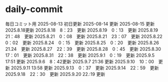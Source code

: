# daily-commit
毎日コミット用
2025-08-13 初日更新
2025-08-14 更新
2025-08-15 更新
2025.8.18更新
2025.8.18　8：23　更新
2025.8.19　0：13　更新
2025.8.19　21：48　更新
2025.8.21　0：08　更新
2025.8.21　23：07　更新
2025.8.22　0：02　更新
2025.8.24　0：15　更新
2025.8.25　0：20　更新
2025.8.26　21.24　更新
2025.8.27　22：39　更新
2025.8.28　0：45　更新
2025.8.30　17：01　更新
2025.8.31　22：38　更新
2025.9.1　0：19　更新
2025.9.5 17:51 更新
2025.9.6　8：42更新
2025.9.7 21:36 更新
2025.9.10　10：00　更新
2025.9.11 13:58 更新
2025.9.13　0：37　更新
2025.9.14　22：59　更新
2025.9.18　22：30　更新
2025.9.20 22.:19 更新
